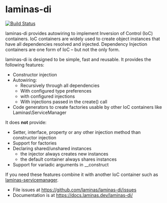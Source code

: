 # laminas-di

[![Build Status](https://github.com/laminas/laminas-di/workflows/Continuous%20Integration/badge.svg)](https://github.com/laminas/laminas-di/actions?query=workflow%3A"Continuous+Integration")

laminas-di provides autowiring to implement Inversion of Control (IoC) containers.
IoC containers are widely used to create object instances that have all
dependencies resolved and injected. Dependency Injection containers are one form
of IoC – but not the only form.

laminas-di is designed to be simple, fast and reusable. It provides the following features:

- Constructor injection
- Autowiring:
  - Recursively through all dependencies
  - With configured type preferences
  - with configured injections
  - With injections passed in the create() call
- Code generators to create factories usable by other IoC containers like Laminas\ServiceManager

It does __not__ provide:

- Setter, interface, property or any other injection method than constructor injection
- Support for factories
- Declaring shared/unshared instances
  - the injector always creates new instances
  - the default container always shares instances
- Support for variadic arguments in __construct

If you need these features combine it with another IoC container such as
[laminas-servicemanager](https://docs.laminas.dev/laminas-servicemanager/).

- File issues at https://github.com/laminas/laminas-di/issues
- Documentation is at https://docs.laminas.dev/laminas-di/

